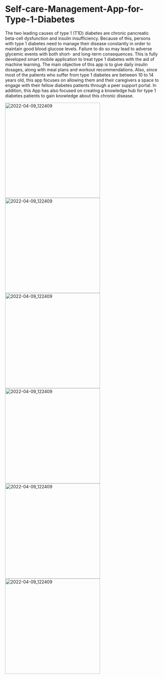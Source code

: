 # Self-care-Management-App-for-Type-1-Diabetes
The two leading causes of type 1 (T1D) diabetes are chronic pancreatic beta-cell dysfunction and insulin insufficiency. Because of this, persons with type 1 diabetes need to manage their disease constantly in order to maintain good blood glucose levels. Failure to do so may lead to adverse glycemic events with both short- and long-term consequences. This is fully developed smart mobile application to treat type 1 diabetes with the aid of machine learning. The main objective of this app is to give daily insulin dosages, along with meal plans and workout recommendations. Also, since most of the patients who suffer from type 1 diabetes are between 10 to 14 years old, this app focuses on allowing them and their caregivers a space to engage with their fellow diabetes patients through a peer support portal. In addition, this App has also focused on creating a knowledge hub for type 1 diabetes patients to gain knowledge about this chronic disease.

<img width="310" alt="2022-04-09_122409" src="https://github.com/RavJayB/Self-care-Management-App-for-Type-1-Diabetes/assets/118680215/76c2120d-6f0f-427e-9015-01eb83241bf8">

<img width="310" alt="2022-04-09_122409" src="https://github.com/RavJayB/Self-care-Management-App-for-Type-1-Diabetes/assets/118680215/8e3e2271-2a62-413e-8bbb-82df7688335c">

<img width="310" alt="2022-04-09_122409" src="https://github.com/RavJayB/Self-care-Management-App-for-Type-1-Diabetes/assets/118680215/34772fca-e277-42bb-acd4-4d56b1c49804">

<img width="310" alt="2022-04-09_122409" src="https://github.com/RavJayB/Self-care-Management-App-for-Type-1-Diabetes/assets/118680215/a456b440-1080-4f47-8418-4d5d5e271557">

<img width="310" alt="2022-04-09_122409" src="https://github.com/RavJayB/Self-care-Management-App-for-Type-1-Diabetes/assets/118680215/98751a84-a511-4a66-ba1f-de1ac52d3821">

<img width="310" alt="2022-04-09_122409" src="https://github.com/RavJayB/Self-care-Management-App-for-Type-1-Diabetes/assets/118680215/b87b4d53-e896-4fae-97c3-515bb83d6f6b)">
